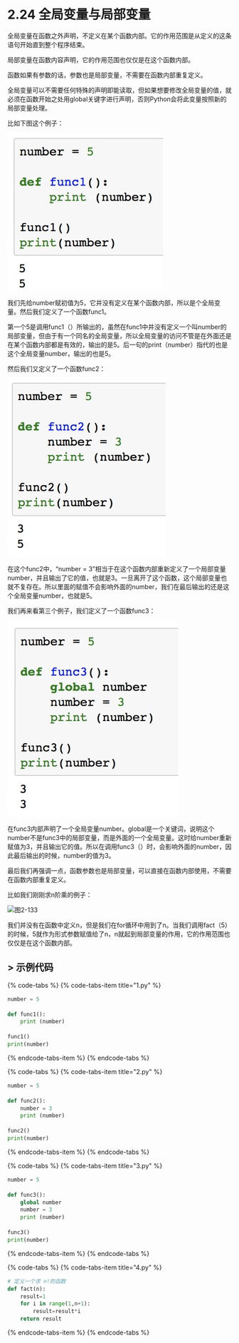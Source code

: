 # 2.24 全局变量与局部变量

全局变量在函数之外声明，不定义在某个函数内部。它的作用范围是从定义的这条语句开始直到整个程序结束。

局部变量在函数内容声明，它的作用范围也仅仅是在这个函数内部。

函数如果有参数的话，参数也是局部变量，不需要在函数内部重复定义。

全局变量可以不需要任何特殊的声明即能读取，但如果想要修改全局变量的值，就必须在函数开始之处用global关键字进行声明，否则Python会将此变量按照新的局部变量处理。

比如下图这个例子：

![&#x56FE;2-130](../../.gitbook/assets/image%20%28158%29.png)

我们先给number赋初值为5，它并没有定义在某个函数内部，所以是个全局变量。然后我们定义了一个函数func1。

第一个5是调用func1（）所输出的，虽然在func1中并没有定义一个叫number的局部变量，但由于有一个同名的全局变量，所以全局变量的访问不管是在外面还是在某个函数内部都是有效的，输出的是5。后一句的print（number）指代的也是这个全局变量number，输出的也是5。



然后我们又定义了一个函数func2：

![&#x56FE;2-131](../../.gitbook/assets/image%20%28183%29.png)

在这个func2中，“number = 3”相当于在这个函数内部重新定义了一个局部变量number，并且输出了它的值，也就是3。一旦离开了这个函数，这个局部变量也就不复存在。所以里面的赋值不会影响外面的number，我们在最后输出的还是这个全局变量number，也就是5。



我们再来看第三个例子，我们定义了一个函数func3：

![&#x56FE;2-132](../../.gitbook/assets/image%20%28177%29.png)

在func3内部声明了一个全局变量number。global是一个关键词，说明这个number不是func3中的局部变量，而是外面的一个全局变量。这时给number重新赋值为3，并且输出它的值。所以在调用func3（）时，会影响外面的number，因此最后输出的时候，number的值为3。



最后我们再强调一点，函数参数也是局部变量，可以直接在函数内部使用，不需要在函数内部重复定义。

比如我们刚刚求n阶乘的例子：

![&#x56FE;2-133](blob:https://minghuiwu.gitbook.io/e3a919b8-e7da-4455-b2e7-3a3a0fc4a8bb)

我们并没有在函数中定义n，但是我们在for循环中用到了n。当我们调用fact（5）的时候，5就作为形式参数赋值给了n，n就起到局部变量的作用，它的作用范围也仅仅是在这个函数内部。



## &gt; 示例代码

{% code-tabs %}
{% code-tabs-item title="1.py" %}
```python
number = 5
 
def func1():
    print (number)
    
func1()
print(number)
```
{% endcode-tabs-item %}
{% endcode-tabs %}

{% code-tabs %}
{% code-tabs-item title="2.py" %}
```python
number = 5

def func2():
    number = 3
    print (number)

func2()
print(number)
```
{% endcode-tabs-item %}
{% endcode-tabs %}

{% code-tabs %}
{% code-tabs-item title="3.py" %}
```python
number = 5

def func3():
    global number
    number = 3
    print (number)

func3()
print(number)
```
{% endcode-tabs-item %}
{% endcode-tabs %}

{% code-tabs %}
{% code-tabs-item title="4.py" %}
```python
# 定义一个求 n!的函数
def fact(n):
    result=1
    for i in range(1,n+1):
        result=result*i
    return result
```
{% endcode-tabs-item %}
{% endcode-tabs %}

